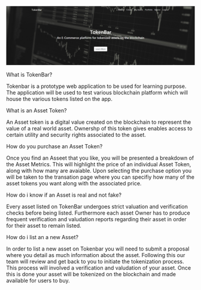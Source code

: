 


![alt text](https://github.com/dintlo/tokenbar/blob/master/readme.png)

What is TokenBar?

Tokenbar is a prototype web application to be used for learning purpose. The application will be used to test various blockchain platform which will house the various tokens listed on the app.

What is an Asset Token?

An Asset token is a digital value created on the blockchain to represent the value of a real world asset. Ownershp of this token gives enables access to certain utility and security rights associated to the asset.

How do you purchase an Asset Token?

Once you find an Asseet that you like, you will be presented a breakdown of the Asset Metrics. This will highlight the price of an individual Asset Token, along with how many are avaiable. Upon selecting the purchase option you will be taken to the transation page where you can specifiy how many of the asset tokens you want along with the associated price.

How do i know if an Asset is real and not fake?

Every asset listed on TokenBar undergoes strict valuation and verification checks before being listed. Furthermore each asset Owner has to produce frequent verification and valudation reports regarding their asset in order for their asset to remain listed.

How do i list an a new Asset?

In order to list a new asset on Tokenbar you will need to submit a proposal where you detail as much information about the asset.
Following this our team will review and get back to you to initiate the tokenization process. This process will involved a verification and valudation of your asset. Once this is done your asset will be tokenized on the blockchain and made available for users to buy.



